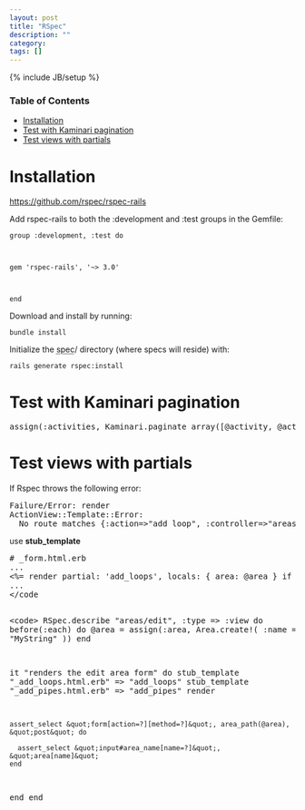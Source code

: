 ```yaml
---
layout: post
title: "RSpec"
description: ""
category: 
tags: []
---
```

{% include JB/setup %}

<!-- TOC START -->
<div id="dw__toc">
<h3 class="toggle">Table of Contents</h3>
<div>

<ul class="toc">
<li class="level1"><div class="li"><a href="#installation">Installation</a></div></li>
<li class="level1"><div class="li"><a href="#test_with_kaminari_pagination">Test with Kaminari pagination</a></div></li>
<li class="level1"><div class="li"><a href="#test_views_with_partials">Test views with partials</a></div></li>
</ul>
</div>
</div>
<!-- TOC END -->

<h1 class="sectionedit1" id="installation">Installation</h1>
<div class="level1">

<p>
<a href="https://github.com/rspec/rspec-rails" class="urlextern" title="https://github.com/rspec/rspec-rails"  rel="nofollow">https://github.com/rspec/rspec-rails</a>
</p>

<p>
Add rspec-rails to both the :development and :test groups in the Gemfile:<br/>

<code>
group :development, :test do<br/>

  gem &#039;rspec-rails&#039;, &#039;~&gt; 3.0&#039;<br/>

end</code><br/>

</p>

<p>
Download and install by running:
</p>

<p>
<code>bundle install</code><br/>

</p>

<p>
Initialize the <abbr title="specification">spec</abbr>/ directory (where specs will reside) with:
</p>

<p>
<code>rails generate rspec:install</code>
</p>

</div>

<h1 class="sectionedit2" id="test_with_kaminari_pagination">Test with Kaminari pagination</h1>
<div class="level1">
<pre class="code">assign(:activities, Kaminari.paginate_array([@activity, @activity2]).page(1))</pre>

</div>

<h1 class="sectionedit3" id="test_views_with_partials">Test views with partials</h1>
<div class="level1">

<p>
If Rspec throws the following error:
</p>
<pre class="code">Failure/Error: render
ActionView::Template::Error:
  No route matches {:action=&gt;&quot;add_loop&quot;, :controller=&gt;&quot;areas&quot;} missing required keys: [:id]</pre>

<p>
use <strong>stub_template</strong>
</p>
<pre class="code"># _form.html.erb
...
&lt;%= render partial: &#039;add_loops&#039;, locals: { area: @area } if @area.id %&gt;
...
&lt;/code

&lt;code&gt;
RSpec.describe &quot;areas/edit&quot;, :type =&gt; :view do
  before(:each) do
    @area = assign(:area, Area.create!(
      :name =&gt; &quot;MyString&quot;
    ))
  end

  it &quot;renders the edit area form&quot; do
    stub_template &quot;_add_loops.html.erb&quot; =&gt; &quot;add_loops&quot;
    stub_template &quot;_add_pipes.html.erb&quot; =&gt; &quot;add_pipes&quot;
    render

    assert_select &quot;form[action=?][method=?]&quot;, area_path(@area), &quot;post&quot; do

      assert_select &quot;input#area_name[name=?]&quot;, &quot;area[name]&quot;
    end
  end
end
</pre>

</div>